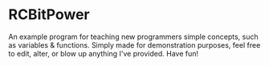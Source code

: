 # RCBitPower
An example program for teaching new programmers simple concepts, such as variables &amp; functions.
Simply made for demonstration purposes, feel free to edit, alter, or blow up anything I've provided.
Have fun!
